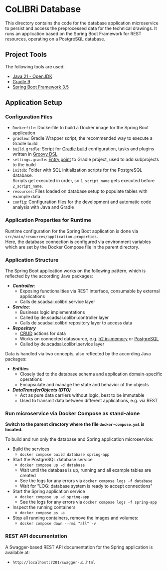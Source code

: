 # CoLIBRi Database

This directory contains the code for the database application microservice to persist and access the preprocessed data for the technical drawings.
It runs an application based on the Spring Boot Framework for REST resources, operating on a PostgreSQL database.

## Project Tools

The following tools are used:
* [Java 21 - OpenJDK](https://openjdk.org/projects/jdk/21/)
* [Gradle 9](https://docs.gradle.org/current/userguide/userguide.html)
* [Spring Boot Framework 3.5](https://docs.spring.io/spring-boot/3.5/index.html)

## Application Setup

### Configuration Files

* `Dockerfile`: Dockerfile to build a Docker image for the Spring Boot application
* `gradlew`: Gradle Wrapper script, the recommended way to execute a Gradle build  
* `build.gradle`: Script for [Gradle build](https://docs.gradle.org/current/userguide/build_file_basics.html) configuration, tasks and plugins written in [Groovy DSL](https://docs.gradle.org/current/dsl/index.html)
* `settings.gradle`: [Entry point](https://docs.gradle.org/current/userguide/settings_file_basics.html) to Gradle project, used to add subprojects to the build
* `initdb`: Folder with SQL initialization scripts for the PostgreSQL database.  
  Scripts get executed in order, so `1_script_name` gets executed before `2_script_name`.
* `resources`: Files loaded on database setup to populate tables with example data 
* `config`: Configuration files for the development and automatic code analysis with Java and Gradle

### Application Properties for Runtime

Runtime configuration for the Spring Boot application is done via `src/main/resources/application.properties`.  
Here, the database connection is configured via environment variables which are set by the Docker Compose 
file in the parent directory.

### Application Structure

The Spring Boot application works on the following pattern, which is reflected by the according Java packages:

* **_Controller_**:
  * Exposing functionalities via REST interface, consumable by external applications
  * Calls de.scadsai.colibri.service layer
* **_Service_**:
  * Business logic implementations
  * Called by de.scadsai.colibri.controller layer
  * Calls de.scadsai.colibri.repository layer to access data
* **_Repository_**
  * [CRUD](https://en.wikipedia.org/wiki/Create,_read,_update_and_delete) actions for data 
  * Works on connected datasource, e.g. [h2 in-memory](https://www.h2database.com/html/main.html) or [PostgreSQL](https://www.postgresql.org/docs/16/index.html)
  * Called by de.scadsai.colibri.service layer

Data is handled via two concepts, also reflected by the according Java packages:

* **_Entities_**
  * Closely tied to the database schema and application domain-specific operations
  * Encapsulate and manage the state and behavior of the objects
* **_DataTransferObjects (DTO)_**
  * Act as pure data carriers without logic, best to be immutable
  * Used to transmit data between different applications, e.g. via REST

### Run microservice via Docker Compose as stand-alone

**Switch to the parent directory where the file `docker-compose.yml` is located.**

To build and run only the database and Spring application microservice:
* Build the services
  * `docker compose build database spring-app`
* Start the PostgreSQL database service
  * `docker compose up -d database`
  * Wait until the database is up, running and all example tables are created
  * See the logs for any errors via `docker compose logs -f database`
  * Wait for "LOG:  database system is ready to accept connections"
* Start the Spring application service
  * `docker compose up -d spring-app`
  * See the logs for any errors via `docker compose logs -f spring-app`
* Inspect the running containers
  * `docker compose ps -a`
* Stop all running containers, remove the images and volumes:
  * `docker compose down --rmi "all" -v`

### REST API documentation

A Swagger-based REST API documentation for the Spring application is available at:
* `http://localhost:7201/swagger-ui.html`
